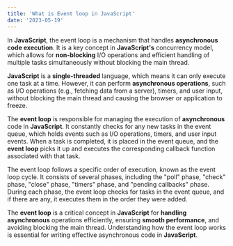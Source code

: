 ```yaml
---
title: 'What is Event loop in JavaScript'
date: '2023-05-19'
---
```


In **JavaScript**, the event loop is a mechanism that handles **asynchronous code execution**. It is a key concept in **JavaScript's** concurrency model, which allows for **non-blocking** I/O operations and efficient handling of multiple tasks simultaneously without blocking the main thread.

**JavaScript** is a **single-threaded** language, which means it can only execute one task at a time. However, it can perform **asynchronous operations**, such as I/O operations (e.g., fetching data from a server), timers, and user input, without blocking the main thread and causing the browser or application to freeze.

The **event loop** is responsible for managing the execution of **asynchronous** code in **JavaScript**. It constantly checks for any new tasks in the event queue, which holds events such as I/O operations, timers, and user input events. When a task is completed, it is placed in the event queue, and the **event loop** picks it up and executes the corresponding callback function associated with that task.

The event loop follows a specific order of execution, known as the event loop cycle. It consists of several phases, including the "poll" phase, "check" phase, "close" phase, "timers" phase, and "pending callbacks" phase. During each phase, the event loop checks for tasks in the event queue, and if there are any, it executes them in the order they were added.

The **event loop** is a critical concept in **JavaScript** for **handling asynchronous** operations efficiently, ensuring **smooth performance**, and avoiding blocking the main thread. Understanding how the event loop works is essential for writing effective asynchronous code in **JavaScript**.
